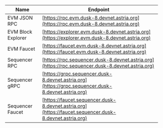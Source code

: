 | Name | Endpoint |
|---|---|
| EVM JSON RPC | [https://rpc.evm.dusk-8.devnet.astria.org](https://rpc.evm.dusk-8.devnet.astria.org) |
| EVM Block Explorer | [https://explorer.evm.dusk-8.devnet.astria.org](https://explorer.evm.dusk-8.devnet.astria.org) |
| EVM Faucet | [https://faucet.evm.dusk-8.devnet.astria.org](https://faucet.evm.dusk-8.devnet.astria.org) |
| Sequencer RPC | [https://rpc.sequencer.dusk-8.devnet.astria.org](https://rpc.sequencer.dusk-8.devnet.astria.org) |
| Sequencer gRPC | [https://grpc.sequencer.dusk-8.devnet.astria.org](https://grpc.sequencer.dusk-8.devnet.astria.org) |
| Sequencer Faucet | [https://faucet.sequencer.dusk-8.devnet.astria.org](https://faucet.sequencer.dusk-8.devnet.astria.org) |
